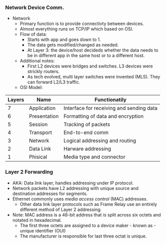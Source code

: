 
### Network Device Comm.
- Network
	- Primary function is to provide connectivty between devices.
	- Almost everything runs on TCP/IP which based on OSI.
	- Flow of data: 
		- Starts with app and goes down to 1.
		- The data gets modified/changed as needed.
		- At Layer 3: the device/host decideds whether the data needs to be in different app in the same host or to a different host.
	- Additional notes:
		- First L2 devices were bridges and switches. L3 devices were strickly routers.
		- As tech evolved, multi layer switches were invented (MLS). They can forward L2/L3 traffic.
	- OSI Model:


| Layers | Name         | Functionatily                            |
| ------ | ------------ | ---------------------------------------- |
| 7      | Application  | Interface for receiving and sending data |
| 6      | Presentation | Formatting of data and encryption        |
| 5      | Session      | Tracking of packets                      |
| 4      | Transport    | End-to-end comm                          |
| 3      | Network      | Logical addressing and routing           |
| 2      | Data Link    | Harware addressing                       |
| 1      | Phisical     | Media type and connector                 |

### Layer 2 Forwarding
- AKA: Data link layer, handles addressing under IP protocol.
- Network packets have L2 addressing with unique source and destination addresses for segments.
- Ethernet commonly uses *media access control* (MAC) addresses.
	- Other data link layer protocols such as Frame Relay use an entirely different method of Layer 2 addressing.
- Note: MAC address is a 48-bit address that is split across six octets and notated in hexadecimal.
	- The first three octets are assigned to a device maker - known as - unique identifier (OUI)
	- The manufacturer is responsible for last three octat is unique. 
